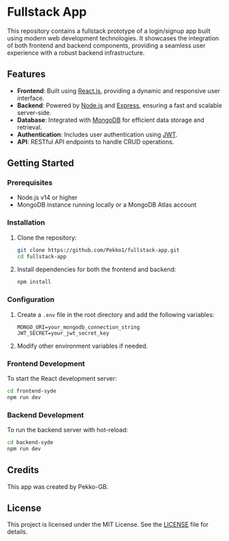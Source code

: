 
# Fullstack App

This repository contains a fullstack prototype of a login/signup app built using modern web development technologies. It showcases the integration of both frontend and backend components, providing a seamless user experience with a robust backend infrastructure.

## Features

- **Frontend**: Built using [React.js](https://reactjs.org/), providing a dynamic and responsive user interface.
- **Backend**: Powered by [Node.js](https://nodejs.org/) and [Express](https://expressjs.com/), ensuring a fast and scalable server-side.
- **Database**: Integrated with [MongoDB](https://www.mongodb.com/) for efficient data storage and retrieval.
- **Authentication**: Includes user authentication using [JWT](https://jwt.io/).
- **API**: RESTful API endpoints to handle CRUD operations.

## Getting Started

### Prerequisites

- Node.js v14 or higher
- MongoDB instance running locally or a MongoDB Atlas account

### Installation

1. Clone the repository:

    ```bash
    git clone https://github.com/Pekko1/fullstack-app.git
    cd fullstack-app
    ```

2. Install dependencies for both the frontend and backend:

    ```bash
    npm install
    ```

### Configuration

1. Create a `.env` file in the root directory and add the following variables:

    ```
    MONGO_URI=your_mongodb_connection_string
    JWT_SECRET=your_jwt_secret_key
    ```

2. Modify other environment variables if needed.

### Frontend Development

To start the React development server:

```bash
cd frontend-syde
npm run dev
```

### Backend Development

To run the backend server with hot-reload:

```bash
cd backend-syde
npm run dev
```

## Credits
This app was created by Pekko-GB.

## License

This project is licensed under the MIT License. See the [LICENSE](LICENSE) file for details.
